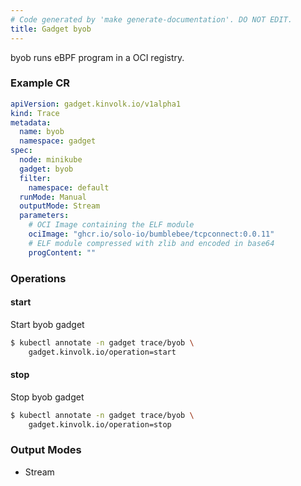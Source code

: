 ```yaml
---
# Code generated by 'make generate-documentation'. DO NOT EDIT.
title: Gadget byob
---
```


byob runs eBPF program in a OCI registry.

### Example CR

```yaml
apiVersion: gadget.kinvolk.io/v1alpha1
kind: Trace
metadata:
  name: byob
  namespace: gadget
spec:
  node: minikube
  gadget: byob
  filter:
    namespace: default
  runMode: Manual
  outputMode: Stream
  parameters:
    # OCI Image containing the ELF module
    ociImage: "ghcr.io/solo-io/bumblebee/tcpconnect:0.0.11"
    # ELF module compressed with zlib and encoded in base64
    progContent: ""
```

### Operations


#### start

Start byob gadget

```bash
$ kubectl annotate -n gadget trace/byob \
    gadget.kinvolk.io/operation=start
```
#### stop

Stop byob gadget

```bash
$ kubectl annotate -n gadget trace/byob \
    gadget.kinvolk.io/operation=stop
```

### Output Modes

* Stream
